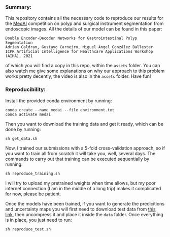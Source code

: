 ### Summary:
This repository contains all the necessary code to reproduce our results for the [MedAI](https://www.nora.ai/Competition/image-segmentation.html) competition on polyp and surgical instrument segmentation from endoscopic images. All the details of our model can be found in this paper:
```
Double Encoder-Decoder Networks for Gastrointestinal Polyp Segmentation
Adrian Galdran, Gustavo Carneiro, Miguel Ángel González Ballester
ICPR Artificial Intelligence for Healthcare Applications Workshop (AIHA), 2021
```
of which you will find a copy in this repo, within the `assets` folder. You can also watch me give some explanations on why our approach to this problem works pretty decently, the video is also in the `assets` folder. Have fun!

### Reproducibility: 
Install the provided conda environment by running:
```
conda create --name medai --file environment.txt
conda activate medai
```
Then you want to download the training data and get it ready, which can be done by running:
```
sh get_data.sh
```
Now, I trained our submissions with a 5-fold cross-validation approach, so if you want to train all from scratch it will take you, well, several days. The commands to carry out that training can be executed sequentially by running:
```
sh reproduce_training.sh
```

I will try to upload my pretrained weights when time allows, but my poor internet connection (I am in the middle of a long trip) makes it complicated for now, please be patient.

Once the models have been trained, if you want to generate the predicitions and uncertainty maps you will first need to download test data from [this link](https://drive.google.com/drive/folders/1t8B45D2p3zEePHhUH5Qe-3iLs4EIrPJI), then uncompress it and place it inside the `data` folder. Once everything is in place, you just need to run:
```
sh reproduce_test.sh
```

